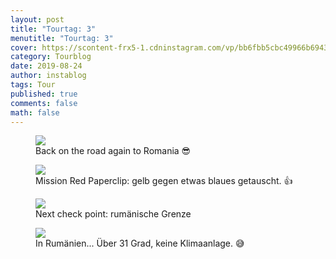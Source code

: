 ```yaml
---
layout: post
title: "Tourtag: 3"
menutitle: "Tourtag: 3"
cover: https://scontent-frx5-1.cdninstagram.com/vp/bb6fbb5cbc49966b6943889475ea35bf/5DFE4C99/t51.2885-15/e35/69449223_484931642288013_7346063002995238511_n.jpg?_nc_ht=scontent-frx5-1.cdninstagram.com&_nc_cat=109
category: Tourblog
date: 2019-08-24
author: instablog
tags: Tour
published: true
comments: false
math: false
---
```


<figure><img src="https://scontent-frx5-1.cdninstagram.com/vp/dcdec7e85137e47b2d095d5eb4d21299/5DF877D5/t51.2885-15/e35/s1080x1080/67662157_386368511949308_6175381659425379514_n.jpg?_nc_ht=scontent-frx5-1.cdninstagram.com&_nc_cat=108"/> <figcaption>Back on the road again to Romania 😎</figcaption></figure>
<figure><img src="https://scontent-frx5-1.cdninstagram.com/vp/a91b45ea55daa71e5be33c26eb70ef63/5E1640EF/t51.2885-15/e35/67306831_172270603820287_4239937512430807499_n.jpg?_nc_ht=scontent-frx5-1.cdninstagram.com&_nc_cat=107"/> <figcaption>Mission Red Paperclip: gelb gegen etwas blaues getauscht. 👍</figcaption></figure>
<figure><img src="https://scontent-frx5-1.cdninstagram.com/vp/2b9f168e1a27ad93e71e647e5032d3c1/5E09A1DD/t51.2885-15/e35/67288530_407681673217963_6296875741463543337_n.jpg?_nc_ht=scontent-frx5-1.cdninstagram.com&_nc_cat=107"/> <figcaption>Next check point: rumänische Grenze</figcaption></figure>
<figure><img src="https://scontent-frx5-1.cdninstagram.com/vp/bb6fbb5cbc49966b6943889475ea35bf/5DFE4C99/t51.2885-15/e35/69449223_484931642288013_7346063002995238511_n.jpg?_nc_ht=scontent-frx5-1.cdninstagram.com&_nc_cat=109"/> <figcaption>In Rumänien... Über 31 Grad, keine Klimaanlage. 😅</figcaption></figure>
